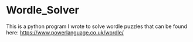 # Wordle_Solver
This is a python program I wrote to solve wordle puzzles that can be found here: https://www.powerlanguage.co.uk/wordle/
